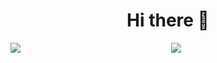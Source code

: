 <h1 align=center>Hi there 👋</h1>

<div style="display: grid; grid-template-columns: 1fr 1fr; grid-gap: 10px;">
  <a href="https://github.com/pixselve">
    <img align="center" src="https://github-readme-stats.vercel.app/api/wakatime?username=Pixselve&theme=tokyonight" />
  </a>
  <a href="https://github.com/pixselve">
    <img align="center" src="https://github-readme-stats.vercel.app/api?username=pixselve&theme=tokyonight" />
  </a>
</div>

